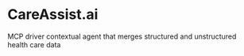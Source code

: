 # CareAssist.ai
MCP driver contextual agent that merges structured and unstructured health care data

